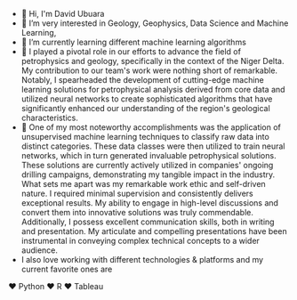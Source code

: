 - 👋 Hi, I'm David Ubuara
- 👀 I’m very interested in Geology, Geophysics, Data Science and Machine Learning, 
- 🌱 I’m currently learning different machine learning algorithms
- 🥰 I played a pivotal role in our efforts to advance the field of petrophysics and geology, specifically in the context of the Niger Delta. My contribution to our team's work were nothing short of remarkable. Notably, I spearheaded the development of cutting-edge machine learning solutions for petrophysical analysis derived from core data and utilized neural networks to create sophisticated algorithms that have significantly enhanced our understanding of the region's geological characteristics.
- 🤩 One of my most noteworthy accomplishments was the application of unsupervised machine learning techniques to classify raw data into distinct categories. These data classes were then utilized to train neural networks, which in turn generated invaluable petrophysical solutions. These solutions are currently actively utilized in companies' ongoing drilling campaigns, demonstrating my tangible impact in the industry. What sets me apart was my remarkable work ethic and self-driven nature. I required minimal supervision and consistently delivers exceptional results. My ability to engage in high-level discussions and convert them into innovative solutions was truly commendable. Additionally, I possess excellent communication skills, both in writing and presentation. My articulate and compelling presentations have been instrumental in conveying complex technical concepts to a wider audience.
- I also love working with different technologies & platforms and my current favorite ones are

❤️ Python
❤️ R
❤️ Tableau
<!---
Daviano-maker/Daviano-maker is a ✨ special ✨ repository because its `README.md` (this file) appears on your GitHub profile.
You can click the Preview link to take a look at your changes.
--->
